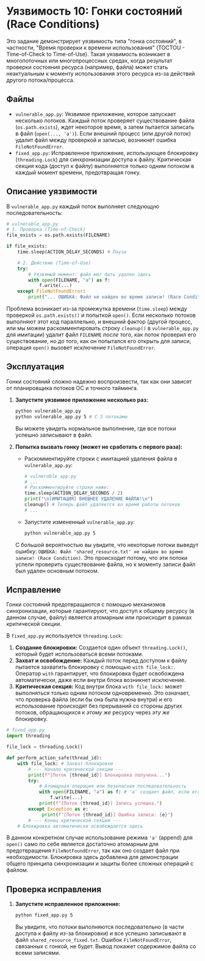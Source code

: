 # Уязвимость 10: Гонки состояний (Race Conditions)

Это задание демонстрирует уязвимость типа "гонка состояний", в частности, "Время проверки к времени использования" (TOCTOU - Time-of-Check to Time-of-Use). Такая уязвимость возникает в многопоточных или многопроцессных средах, когда результат проверки состояния ресурса (например, файла) может стать неактуальным к моменту использования этого ресурса из-за действий другого потока/процесса.

## Файлы

*   `vulnerable_app.py`: Уязвимое приложение, которое запускает несколько потоков. Каждый поток проверяет существование файла (`os.path.exists`), ждет некоторое время, а затем пытается записать в файл (`open(..., 'a')`). Если внешний процесс (или другой поток) удалит файл между проверкой и записью, возникнет ошибка `FileNotFoundError`.
*   `fixed_app.py`: Исправленное приложение, использующее блокировку (`threading.Lock`) для синхронизации доступа к файлу. Критическая секция кода (доступ к файлу) выполняется только одним потоком в каждый момент времени, предотвращая гонку.

## Описание уязвимости

В `vulnerable_app.py` каждый поток выполняет следующую последовательность:

```python
# vulnerable_app.py
# 1. Проверка (Time-of-Check)
file_exists = os.path.exists(FILENAME)

if file_exists:
    time.sleep(ACTION_DELAY_SECONDS) # Пауза

    # 2. Действие (Time-of-Use)
    try:
        # Уязвимый момент: файл мог быть удален здесь
        with open(FILENAME, "a") as f:
            f.write(...)
    except FileNotFoundError:
        print("... ОШИБКА: Файл не найден во время записи! (Race Condition)")
```

Проблема возникает из-за промежутка времени (`time.sleep`) между проверкой `os.path.exists()` и попыткой `open()`. Если несколько потоков выполняют этот код параллельно, и внешний фактор (другой процесс, или мы можем раскомментировать строку `cleanup()` в `vulnerable_app.py` для имитации) удалит файл `FILENAME` *после* того, как поток проверил его существование, но *до* того, как он попытался его открыть для записи, операция `open()` вызовет исключение `FileNotFoundError`.

## Эксплуатация

Гонки состояний сложно надежно воспроизвести, так как они зависят от планировщика потоков ОС и точного тайминга.

1.  **Запустите уязвимое приложение несколько раз:**
    ```bash
    python vulnerable_app.py
    python vulnerable_app.py 5 # С 5 потоками
    ```
    Вы можете увидеть нормальное выполнение, где все потоки успешно записывают в файл.

2.  **Попытка вызвать гонку (может не сработать с первого раза):**
    *   Раскомментируйте строки с имитацией удаления файла в `vulnerable_app.py`:
        ```python
        # vulnerable_app.py
        # ...
        # Раскомментируйте строки ниже:
        time.sleep(ACTION_DELAY_SECONDS / 2)
        print("\n[ИМИТАЦИЯ] ВНЕШНЕЕ УДАЛЕНИЕ ФАЙЛА!\n")
        cleanup() # Теперь файл удаляется во время работы потоков
        # ...
        ```
    *   Запустите измененный `vulnerable_app.py`:
        ```bash
        python vulnerable_app.py 5
        ```
    С большой вероятностью вы увидите, что некоторые потоки выведут ошибку: `ОШИБКА: Файл 'shared_resource.txt' не найден во время записи! (Race Condition)`. Это происходит потому, что эти потоки успели проверить существование файла, но к моменту записи файл был удален основным потоком.

## Исправление

Гонки состояний предотвращаются с помощью механизмов синхронизации, которые гарантируют, что доступ к общему ресурсу (в данном случае, файлу) является атомарным или происходит в рамках критической секции.

В `fixed_app.py` используется `threading.Lock`:

1.  **Создание блокировки:** Создается один объект `threading.Lock()`, который будет использоваться всеми потоками.
2.  **Захват и освобождение:** Каждый поток перед доступом к файлу пытается захватить блокировку с помощью `with file_lock:`. Оператор `with` гарантирует, что блокировка будет освобождена автоматически, даже если внутри блока возникнет исключение.
3.  **Критическая секция:** Код внутри блока `with file_lock:` может выполняться только одним потоком одновременно. Это означает, что проверка файла (если бы она была нужна внутри) и его использование происходят без прерываний со стороны других потоков, обращающихся к *этому же* ресурсу через *эту же* блокировку.

```python
# fixed_app.py
import threading

file_lock = threading.Lock()

def perform_action_safe(thread_id):
    with file_lock: # Захват блокировки
        # --- Начало критической секции ---
        print(f"[Поток {thread_id}] Блокировка получена...")
        try:
            # Атомарная операция или безопасная последовательность
            with open(FILENAME, "a") as f: # 'a' создает файл, если его нет
                f.write(...)
            print(f"[Поток {thread_id}] Запись успешна.")
        except Exception as e:
             print(f"[Поток {thread_id}] Ошибка записи: {e}")
        # --- Конец критической секции ---
    # Блокировка автоматически освобождается здесь
```
В данном конкретном случае использование режима `'a'` (append) для `open()` само по себе является достаточно атомарным для предотвращения `FileNotFoundError`, так как оно создает файл при необходимости. Блокировка здесь добавлена для демонстрации общего принципа синхронизации и защиты более сложных операций с файлом.

## Проверка исправления

1.  **Запустите исправленное приложение:**
    ```bash
    python fixed_app.py 5
    ```
    Вы увидите, что потоки выполняются последовательно (в части доступа к файлу из-за блокировки) и все успешно записывают в файл `shared_resource_fixed.txt`. Ошибок `FileNotFoundError`, связанных с гонкой, не будет. Вывод покажет содержимое файла со всеми записями. 